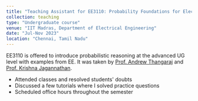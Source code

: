 ```yaml
---
title: "Teaching Assistant for EE3110: Probability Foundations for Electrical Engineers"
collection: teaching
type: "Undergraduate course"
venue: "IIT Madras, Department of Electrical Engineering"
date: "Jul-Nov 2023"
location: "Chennai, Tamil Nadu"
---
```


EE3110 is offered to introduce probabilistic reasoning at the advanced UG level with examples from EE. It was taken by [Prof. Andrew Thangaraj](https://www.ee.iitm.ac.in/andrew/) and [Prof. Krishna Jagannathan](https://www.ee.iitm.ac.in/~krishnaj/).

- Attended classes and resolved students' doubts
- Discussed a few tutorials where I solved practice questions
- Scheduled office hours throughout the semester
